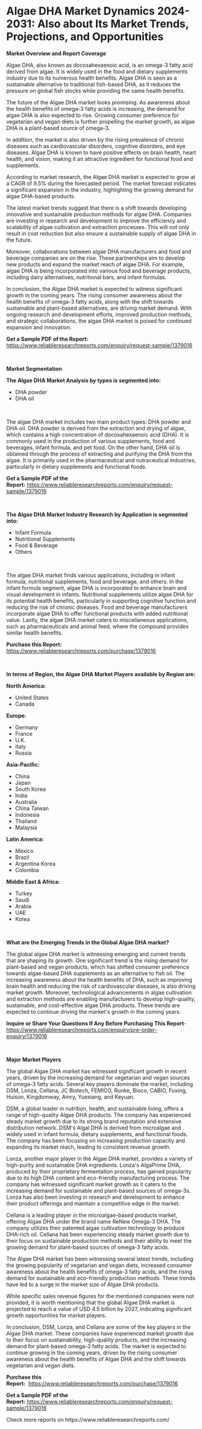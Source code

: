 <p><h1>Algae DHA Market Dynamics 2024-2031: Also about Its Market Trends, Projections, and Opportunities</h1></p><p><strong>Market Overview and Report Coverage</strong></p>
<p><p>Algae DHA, also known as docosahexaenoic acid, is an omega-3 fatty acid derived from algae. It is widely used in the food and dietary supplements industry due to its numerous health benefits. Algae DHA is seen as a sustainable alternative to traditional fish-based DHA, as it reduces the pressure on global fish stocks while providing the same health benefits.</p><p>The future of the Algae DHA market looks promising. As awareness about the health benefits of omega-3 fatty acids is increasing, the demand for algae DHA is also expected to rise. Growing consumer preference for vegetarian and vegan diets is further propelling the market growth, as algae DHA is a plant-based source of omega-3.</p><p>In addition, the market is also driven by the rising prevalence of chronic diseases such as cardiovascular disorders, cognitive disorders, and eye diseases. Algae DHA is known to have positive effects on brain health, heart health, and vision, making it an attractive ingredient for functional food and supplements.</p><p>According to market research, the Algae DHA market is expected to grow at a CAGR of 9.5% during the forecasted period. The market forecast indicates a significant expansion in the industry, highlighting the growing demand for algae DHA-based products. </p><p>The latest market trends suggest that there is a shift towards developing innovative and sustainable production methods for algae DHA. Companies are investing in research and development to improve the efficiency and scalability of algae cultivation and extraction processes. This will not only result in cost reduction but also ensure a sustainable supply of algae DHA in the future.</p><p>Moreover, collaborations between algae DHA manufacturers and food and beverage companies are on the rise. These partnerships aim to develop new products and expand the market reach of algae DHA. For example, algae DHA is being incorporated into various food and beverage products, including dairy alternatives, nutritional bars, and infant formulas.</p><p>In conclusion, the Algae DHA market is expected to witness significant growth in the coming years. The rising consumer awareness about the health benefits of omega-3 fatty acids, along with the shift towards sustainable and plant-based alternatives, are driving market demand. With ongoing research and development efforts, improved production methods, and strategic collaborations, the algae DHA market is poised for continued expansion and innovation.</p></p>
<p><strong>Get a Sample PDF of the Report:</strong> <a href="https://www.reliableresearchreports.com/enquiry/request-sample/1379016">https://www.reliableresearchreports.com/enquiry/request-sample/1379016</a></p>
<p>&nbsp;</p>
<p><strong>Market Segmentation</strong></p>
<p><strong>The Algae DHA Market Analysis by types is segmented into:</strong></p>
<p><ul><li>DHA powder</li><li>DHA oil</li></ul></p>
<p>&nbsp;</p>
<p><p>The algae DHA market includes two main product types: DHA powder and DHA oil. DHA powder is derived from the extraction and drying of algae, which contains a high concentration of docosahexaenoic acid (DHA). It is commonly used in the production of various supplements, food and beverages, infant formula, and pet food. On the other hand, DHA oil is obtained through the process of extracting and purifying the DHA from the algae. It is primarily used in the pharmaceutical and nutraceutical industries, particularly in dietary supplements and functional foods.</p></p>
<p><strong>Get a Sample PDF of the Report:</strong>&nbsp;<a href="https://www.reliableresearchreports.com/enquiry/request-sample/1379016">https://www.reliableresearchreports.com/enquiry/request-sample/1379016</a></p>
<p>&nbsp;</p>
<p><strong>The Algae DHA Market Industry Research by Application is segmented into:</strong></p>
<p><ul><li>Infant Formula</li><li>Nutritional Supplements</li><li>Food & Beverage</li><li>Others</li></ul></p>
<p>&nbsp;</p>
<p><p>The algae DHA market finds various applications, including in infant formula, nutritional supplements, food and beverage, and others. In the infant formula segment, algae DHA is incorporated to enhance brain and visual development in infants. Nutritional supplements utilize algae DHA for its potential health benefits, particularly in supporting cognitive function and reducing the risk of chronic diseases. Food and beverage manufacturers incorporate algae DHA to offer functional products with added nutritional value. Lastly, the algae DHA market caters to miscellaneous applications, such as pharmaceuticals and animal feed, where the compound provides similar health benefits.</p></p>
<p><strong>Purchase this Report:</strong>&nbsp; <a href="https://www.reliableresearchreports.com/purchase/1379016">https://www.reliableresearchreports.com/purchase/1379016</a></p>
<p>&nbsp;</p>
<p><strong>In terms of Region, the Algae DHA Market Players available by Region are:</strong></p>
<p>
    <p> <strong> North America: </strong>
        <ul>
            <li>United States</li>
            <li>Canada</li>
        </ul>
        </p> 
    <p> <strong> Europe: </strong>
        <ul>
            <li>Germany</li>
            <li>France</li>
            <li>U.K.</li>
            <li>Italy</li>
            <li>Russia</li>
        </ul>
        </p> 
    <p> <strong> Asia-Pacific: </strong>
        <ul>
            <li>China</li>
            <li>Japan</li>
            <li>South Korea</li>
            <li>India</li>
            <li>Australia</li>
            <li>China Taiwan</li>
            <li>Indonesia</li>
            <li>Thailand</li>
            <li>Malaysia</li>
        </ul>
        </p> 
    <p> <strong> Latin America: </strong>
        <ul>
            <li>Mexico</li>
            <li>Brazil</li>
            <li>Argentina Korea</li>
            <li>Colombia</li>
        </ul>
        </p> 
    <p> <strong> Middle East & Africa: </strong>
        <ul>
            <li>Turkey</li>
            <li>Saudi</li>
            <li>Arabia</li>
            <li>UAE</li>
            <li>Korea</li>
        </ul>
    </p>
    </p>
<p>&nbsp;</p>
<p><strong>What are the Emerging Trends in the Global Algae DHA market?</strong></p>
<p><p>The global algae DHA market is witnessing emerging and current trends that are shaping its growth. One significant trend is the rising demand for plant-based and vegan products, which has shifted consumer preference towards algae-based DHA supplements as an alternative to fish oil. The increasing awareness about the health benefits of DHA, such as improving brain health and reducing the risk of cardiovascular diseases, is also driving market growth. Moreover, technological advancements in algae cultivation and extraction methods are enabling manufacturers to develop high-quality, sustainable, and cost-effective algae DHA products. These trends are expected to continue driving the market's growth in the coming years.</p></p>
<p><strong>Inquire or Share Your Questions If Any Before Purchasing This Report</strong>- <a href="https://www.reliableresearchreports.com/enquiry/pre-order-enquiry/1379016">https://www.reliableresearchreports.com/enquiry/pre-order-enquiry/1379016</a></p>
<p>&nbsp;</p>
<p><strong>Major Market Players</strong></p>
<p><p>The global Algae DHA market has witnessed significant growth in recent years, driven by the increasing demand for vegetarian and vegan sources of omega-3 fatty acids. Several key players dominate the market, including DSM, Lonza, Cellana, JC Biotech, FEMICO, Runke, Bioco, CABIO, Fuxing, Huison, Kingdomway, Amry, Yuexiang, and Keyuan.</p><p>DSM, a global leader in nutrition, health, and sustainable living, offers a range of high-quality Algae DHA products. The company has experienced steady market growth due to its strong brand reputation and extensive distribution network. DSM's Algal DHA is derived from microalgae and widely used in infant formula, dietary supplements, and functional foods. The company has been focusing on increasing production capacity and expanding its market reach, leading to consistent revenue growth.</p><p>Lonza, another major player in the Algae DHA market, provides a variety of high-purity and sustainable DHA ingredients. Lonza's AlgaPrime DHA, produced by their proprietary fermentation process, has gained popularity due to its high DHA content and eco-friendly manufacturing process. The company has witnessed significant market growth as it caters to the increasing demand for sustainable and plant-based sources of omega-3s. Lonza has also been investing in research and development to enhance their product offerings and maintain a competitive edge in the market.</p><p>Cellana is a leading player in the microalgae-based products market, offering Algae DHA under the brand name ReNew Omega-3 DHA. The company utilizes their patented algae cultivation technology to produce DHA-rich oil. Cellana has been experiencing steady market growth due to their focus on sustainable production methods and their ability to meet the growing demand for plant-based sources of omega-3 fatty acids.</p><p>The Algae DHA market has been witnessing several latest trends, including the growing popularity of vegetarian and vegan diets, increased consumer awareness about the health benefits of omega-3 fatty acids, and the rising demand for sustainable and eco-friendly production methods. These trends have led to a surge in the market size of Algae DHA products.</p><p>While specific sales revenue figures for the mentioned companies were not provided, it is worth mentioning that the global Algae DHA market is projected to reach a value of USD 4.5 billion by 2027, indicating significant growth opportunities for market players.</p><p>In conclusion, DSM, Lonza, and Cellana are some of the key players in the Algae DHA market. These companies have experienced market growth due to their focus on sustainability, high-quality products, and the increasing demand for plant-based omega-3 fatty acids. The market is expected to continue growing in the coming years, driven by the rising consumer awareness about the health benefits of Algae DHA and the shift towards vegetarian and vegan diets.</p></p>
<p><strong>Purchase this Report:</strong>&nbsp;&nbsp;<a href="https://www.reliableresearchreports.com/purchase/1379016">https://www.reliableresearchreports.com/purchase/1379016</a></p>
<p></p>
<p><strong>Get a Sample PDF of the Report:</strong>&nbsp;<a href="https://www.reliableresearchreports.com/enquiry/request-sample/1379016">https://www.reliableresearchreports.com/enquiry/request-sample/1379016</a></p>
<p>Check more reports on https://www.reliableresearchreports.com/</p>
